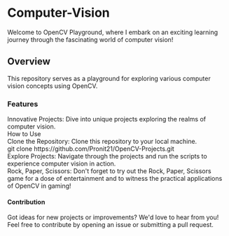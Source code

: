 # Computer-Vision
Welcome to OpenCV Playground, where I embark on an exciting learning journey through the fascinating world of computer vision!

## Overview
This repository serves as a playground for exploring various computer vision concepts using OpenCV. 

### Features
<p>Innovative Projects: Dive into unique projects exploring the realms of computer vision.<br>
How to Use<br>
Clone the Repository: Clone this repository to your local machine.<br>
git clone https://github.com/Pronit21/OpenCV-Projects.git<br>
Explore Projects: Navigate through the projects and run the scripts to experience computer vision in action.<br>
Rock, Paper, Scissors: Don't forget to try out the Rock, Paper, Scissors game for a dose of entertainment and to witness the practical applications of OpenCV in gaming!<br>
</p>

#### Contribution
Got ideas for new projects or improvements? We'd love to hear from you! Feel free to contribute by opening an issue or submitting a pull request.
